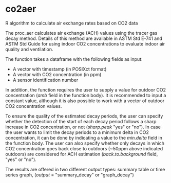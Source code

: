 # co2aer
R algorithm to calculate air exchange rates based on CO2 data

The proc_aer calculates air exchange (ACH) values using the tracer gas decay method. Details of this method are available in ASTM Std E-741 and ASTM Std Guide for using indoor CO2 concentrations to evaluate indoor air quality and ventilation.

The function takes a dataframe with the following fields as input:
- A vector with timestamp (in POSIXct format)
- A vector with CO2 concentration (in ppm)
- A sensor identification number

In addition, the function requires the user to supply a value for outdoor CO2 concentration (*amb* field in the function body). It is recommended to input a constant value, although it is also possible to work with a vector of outdoor CO2 concentration values. 

To ensure the quality of the estimated decay periods, the user can specify whether the detection of the start of each decay period follows a sharp increase in CO2 concentration, or not (*sharp.peak* "yes" or "no"). In case the user wants to limit the decay periods to a minimum delta in CO2 concentration, it can be done by indicating a value to the *min.delta* field in the function body. The user can also specify whether only decays in which CO2 concentration goes back close to outdoors (~50ppm above indicated outdoors) are considered for ACH estimation (*back.to.background* field, "yes" or "no").

The results are offered in two different output types: summary table or time series graph, (*output* = "summary_decay" or "graph_decay")

